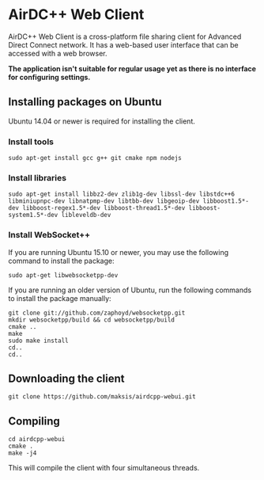 # AirDC++ Web Client

AirDC++ Web Client is a cross-platform file sharing client for Advanced Direct Connect network. It has a web-based user interface that can be accessed with a web browser.

**The application isn't suitable for regular usage yet as there is no interface for configuring settings.**

## Installing packages on Ubuntu

Ubuntu 14.04 or newer is required for installing the client.

### Install tools

`sudo apt-get install gcc g++ git cmake npm nodejs`

### Install libraries

`sudo apt-get install libbz2-dev zlib1g-dev libssl-dev libstdc++6 libminiupnpc-dev libnatpmp-dev libtbb-dev libgeoip-dev libboost1.5*-dev libboost-regex1.5*-dev libboost-thread1.5*-dev libboost-system1.5*-dev libleveldb-dev`

### Install WebSocket++

If you are running Ubuntu 15.10 or newer, you may use the following command to install the package:

`sudo apt-get libwebsocketpp-dev`

If you are running an older version of Ubuntu, run the following commands to install the package manually:

```
git clone git://github.com/zaphoyd/websocketpp.git
mkdir websocketpp/build && cd websocketpp/build
cmake ..
make
sudo make install
cd..
cd..
```

## Downloading the client

`git clone https://github.com/maksis/airdcpp-webui.git`

## Compiling

```
cd airdcpp-webui
cmake .
make -j4
```
This will compile the client with four simultaneous threads.
